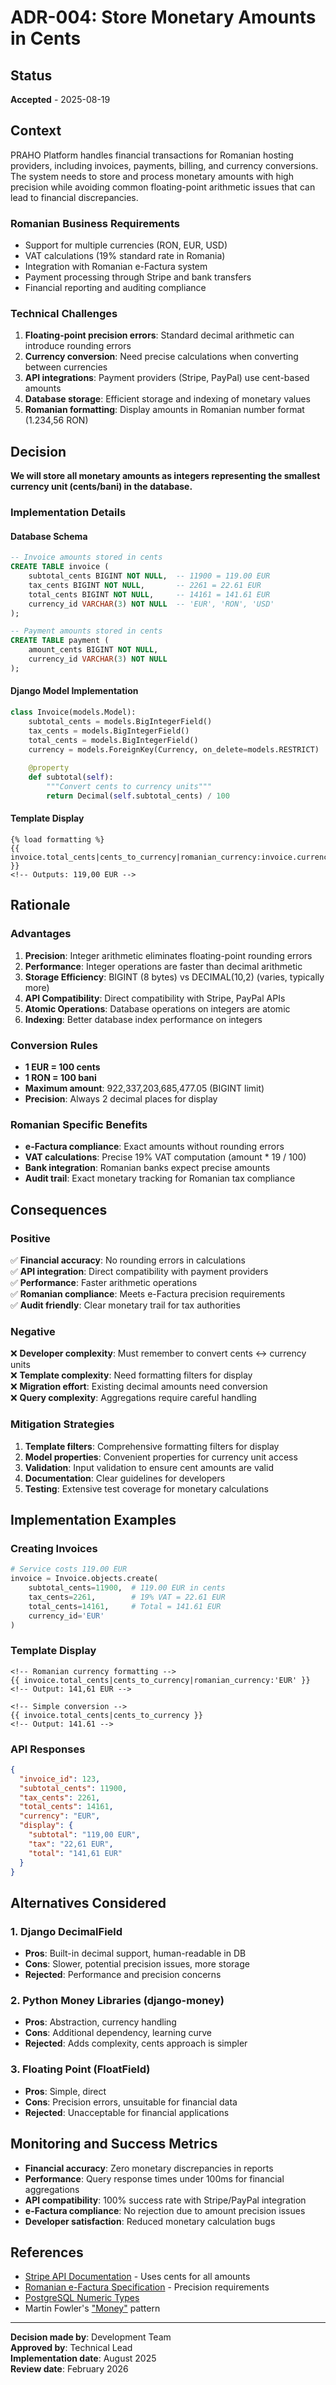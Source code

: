 # ADR-004: Store Monetary Amounts in Cents

## Status

**Accepted** - 2025-08-19

## Context

PRAHO Platform handles financial transactions for Romanian hosting providers, including invoices, payments, billing, and currency conversions. The system needs to store and process monetary amounts with high precision while avoiding common floating-point arithmetic issues that can lead to financial discrepancies.

### Romanian Business Requirements

- Support for multiple currencies (RON, EUR, USD)
- VAT calculations (19% standard rate in Romania)
- Integration with Romanian e-Factura system
- Payment processing through Stripe and bank transfers
- Financial reporting and auditing compliance

### Technical Challenges

1. **Floating-point precision errors**: Standard decimal arithmetic can introduce rounding errors
2. **Currency conversion**: Need precise calculations when converting between currencies
3. **API integrations**: Payment providers (Stripe, PayPal) use cent-based amounts
4. **Database storage**: Efficient storage and indexing of monetary values
5. **Romanian formatting**: Display amounts in Romanian number format (1.234,56 RON)

## Decision

**We will store all monetary amounts as integers representing the smallest currency unit (cents/bani) in the database.**

### Implementation Details

#### Database Schema
```sql
-- Invoice amounts stored in cents
CREATE TABLE invoice (
    subtotal_cents BIGINT NOT NULL,  -- 11900 = 119.00 EUR
    tax_cents BIGINT NOT NULL,       -- 2261 = 22.61 EUR  
    total_cents BIGINT NOT NULL,     -- 14161 = 141.61 EUR
    currency_id VARCHAR(3) NOT NULL  -- 'EUR', 'RON', 'USD'
);

-- Payment amounts stored in cents
CREATE TABLE payment (
    amount_cents BIGINT NOT NULL,
    currency_id VARCHAR(3) NOT NULL
);
```

#### Django Model Implementation
```python
class Invoice(models.Model):
    subtotal_cents = models.BigIntegerField()
    tax_cents = models.BigIntegerField() 
    total_cents = models.BigIntegerField()
    currency = models.ForeignKey(Currency, on_delete=models.RESTRICT)
    
    @property 
    def subtotal(self):
        """Convert cents to currency units"""
        return Decimal(self.subtotal_cents) / 100
```

#### Template Display
```django
{% load formatting %}
{{ invoice.total_cents|cents_to_currency|romanian_currency:invoice.currency.code }}
<!-- Outputs: 119,00 EUR -->
```

## Rationale

### Advantages

1. **Precision**: Integer arithmetic eliminates floating-point rounding errors
2. **Performance**: Integer operations are faster than decimal arithmetic
3. **Storage Efficiency**: BIGINT (8 bytes) vs DECIMAL(10,2) (varies, typically more)
4. **API Compatibility**: Direct compatibility with Stripe, PayPal APIs
5. **Atomic Operations**: Database operations on integers are atomic
6. **Indexing**: Better database index performance on integers

### Conversion Rules

- **1 EUR = 100 cents**
- **1 RON = 100 bani**
- **Maximum amount**: 922,337,203,685,477.05 (BIGINT limit)
- **Precision**: Always 2 decimal places for display

### Romanian Specific Benefits

- **e-Factura compliance**: Exact amounts without rounding errors
- **VAT calculations**: Precise 19% VAT computation (amount * 19 / 100)
- **Bank integration**: Romanian banks expect precise amounts
- **Audit trail**: Exact monetary tracking for Romanian tax compliance

## Consequences

### Positive

✅ **Financial accuracy**: No rounding errors in calculations  
✅ **API integration**: Direct compatibility with payment providers  
✅ **Performance**: Faster arithmetic operations  
✅ **Romanian compliance**: Meets e-Factura precision requirements  
✅ **Audit friendly**: Clear monetary trail for tax authorities  

### Negative

❌ **Developer complexity**: Must remember to convert cents ↔ currency units  
❌ **Template complexity**: Need formatting filters for display  
❌ **Migration effort**: Existing decimal amounts need conversion  
❌ **Query complexity**: Aggregations require careful handling  

### Mitigation Strategies

1. **Template filters**: Comprehensive formatting filters for display
2. **Model properties**: Convenient properties for currency unit access
3. **Validation**: Input validation to ensure cent amounts are valid
4. **Documentation**: Clear guidelines for developers
5. **Testing**: Extensive test coverage for monetary calculations

## Implementation Examples

### Creating Invoices
```python
# Service costs 119.00 EUR
invoice = Invoice.objects.create(
    subtotal_cents=11900,  # 119.00 EUR in cents
    tax_cents=2261,        # 19% VAT = 22.61 EUR
    total_cents=14161,     # Total = 141.61 EUR
    currency_id='EUR'
)
```

### Template Display
```django
<!-- Romanian currency formatting -->
{{ invoice.total_cents|cents_to_currency|romanian_currency:'EUR' }}
<!-- Output: 141,61 EUR -->

<!-- Simple conversion -->
{{ invoice.total_cents|cents_to_currency }}
<!-- Output: 141.61 -->
```

### API Responses
```json
{
  "invoice_id": 123,
  "subtotal_cents": 11900,
  "tax_cents": 2261,
  "total_cents": 14161,
  "currency": "EUR",
  "display": {
    "subtotal": "119,00 EUR",
    "tax": "22,61 EUR", 
    "total": "141,61 EUR"
  }
}
```

## Alternatives Considered

### 1. Django DecimalField
- **Pros**: Built-in decimal support, human-readable in DB
- **Cons**: Slower, potential precision issues, more storage
- **Rejected**: Performance and precision concerns

### 2. Python Money Libraries (django-money)
- **Pros**: Abstraction, currency handling
- **Cons**: Additional dependency, learning curve
- **Rejected**: Adds complexity, cents approach is simpler

### 3. Floating Point (FloatField)
- **Pros**: Simple, direct
- **Cons**: Precision errors, unsuitable for financial data
- **Rejected**: Unacceptable for financial applications

## Monitoring and Success Metrics

- **Financial accuracy**: Zero monetary discrepancies in reports
- **Performance**: Query response times under 100ms for financial aggregations  
- **API compatibility**: 100% success rate with Stripe/PayPal integration
- **e-Factura compliance**: No rejection due to amount precision issues
- **Developer satisfaction**: Reduced monetary calculation bugs

## References

- [Stripe API Documentation](https://stripe.com/docs/api) - Uses cents for all amounts
- [Romanian e-Factura Specification](https://anaf.ro) - Precision requirements
- [PostgreSQL Numeric Types](https://www.postgresql.org/docs/current/datatype-numeric.html)
- Martin Fowler's ["Money"](https://martinfowler.com/eaaCatalog/money.html) pattern

---
**Decision made by**: Development Team  
**Approved by**: Technical Lead  
**Implementation date**: August 2025  
**Review date**: February 2026